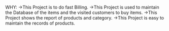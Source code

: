 WHY:
   ->This Project is to do fast Billing.
   ->This Project is used to maintain the  Database of the items and the visited customers to buy items.
   ->This Project shows the report of products and category.
   ->This Project is easy to maintain the records of products.
		 
		 
		 
